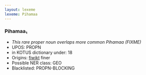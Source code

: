 ```yaml
---
layout: lexeme
lexeme: Pihamaa
---
```


###  Pihamaa₁

* _This rare proper noun overlaps more common *Pihamaa* (FIXME)_
* UPOS:  PROPN
* in KOTUS dictionary under:  18
* Origins: [fiwikt](https://fi.wiktionary.org/wiki/Pihamaa) finer 
* Possible NER class:  GEO
* Blacklisted:  PROPN-BLOCKING


